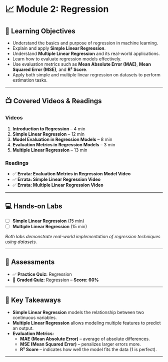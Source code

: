 # 📈 Module 2: Regression

## 🎯 Learning Objectives
- Understand the basics and purpose of regression in machine learning.
- Explain and apply **Simple Linear Regression**.
- Understand **Multiple Linear Regression** and its real-world applications.
- Learn how to evaluate regression models effectively.
- Use evaluation metrics such as **Mean Absolute Error (MAE)**, **Mean Squared Error (MSE)**, and **R² Score**.
- Apply both simple and multiple linear regression on datasets to perform estimation tasks.

---

## 📺 Covered Videos & Readings
### Videos
1. **Introduction to Regression** – 4 min  
2. **Simple Linear Regression** – 12 min  
3. **Model Evaluation in Regression Models** – 8 min  
4. **Evaluation Metrics in Regression Models** – 3 min  
5. **Multiple Linear Regression** – 13 min

### Readings
- ✅ **Errata: Evaluation Metrics in Regression Model Video**
- ✅ **Errata: Simple Linear Regression Video**
- ✅ **Errata: Multiple Linear Regression Video**

---

## 💻 Hands-on Labs
- [ ] **Simple Linear Regression** (15 min)
- [ ] **Multiple Linear Regression** (15 min)

*Both labs demonstrate real-world implementation of regression techniques using datasets.*

---

## 🧪 Assessments
- ✅ **Practice Quiz:** Regression  
- 🏁 **Graded Quiz:** Regression – **Score: 60%**

---

## 🧠 Key Takeaways
- **Simple Linear Regression** models the relationship between two continuous variables.
- **Multiple Linear Regression** allows modeling multiple features to predict an output.
- **Evaluation Metrics:**
  - **MAE (Mean Absolute Error)** – average of absolute differences.
  - **MSE (Mean Squared Error)** – penalizes larger errors more.
  - **R² Score** – indicates how well the model fits the data (1 is perfect).

---
